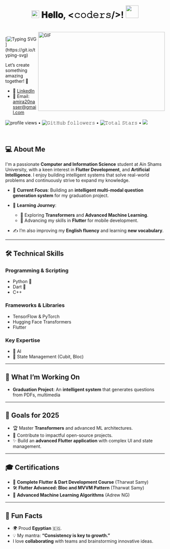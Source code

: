 <h1 align="center">
  <img src="https://github.com/JayantGoel001/JayantGoel001/blob/master/GIF/Earth.gif" width="24px"/>
  𝐇𝐞𝐥𝐥𝐨, &lt;𝚌𝚘𝚍𝚎𝚛𝚜/&gt;!
  <img src="https://github.com/JayantGoel001/JayantGoel001/blob/master/GIF/Hi.gif" width="40px" />
</h1>

<br/>
<img align="right" height="250" width="400" alt="GIF" src="https://media0.giphy.com/media/v1.Y2lkPTc5MGI3NjExZng5bGM4anh4MjNheW5peDhtdjB5c2dsZGxtajRra2E2ZzZqbGJqYSZlcD12MV9pbnRlcm5hbF9naWZfYnlfaWQmY3Q9Zw/xFkgeu7dhfgqqxJqmj/giphy.gif"/>


[![Typing SVG](https://readme-typing-svg.herokuapp.com?font=Architects+Daughter&color=7a375d&size=35&lines=Hey!+It's+Amira!;I'm+a+mobile+app+developer...)](https://git.io/typing-svg)

Let’s create something amazing together! 💫  

- 💼 [LinkedIn](https://www.linkedin.com/in/amira-nasser-sayed/)  
- 📧 Email: amira20nasser@gmail.com

<p align="left">
  <img alt = "profile views" src="https://komarev.com/ghpvc/?username=amira20nasser&style=flat&color=blue"/> •
  <img alt="𝙶𝚒𝚝𝙷𝚞𝚋 𝚏𝚘𝚕𝚕𝚘𝚠𝚎𝚛𝚜" src="https://img.shields.io/github/followers/amira20nasser?label=Followers&style=social"/> •
  <img src="https://img.shields.io/github/stars/amira20nasser?label=Stars" alt="𝚃𝚘𝚝𝚊𝚕 𝚂𝚝𝚊𝚛𝚜"/> •
  <a href="https://github.com/sponsors/amira20nasser"><img src="https://img.shields.io/static/v1?label=Sponsor&message=%E2%9D%A4&logo=GitHub&color=%23fe8e86"/></a>
</p>

<br/>

## 💻 **About Me**  
I'm a passionate **Computer and Information Science** student at Ain Shams University, with a keen interest in **Flutter Development**, and **Artificial Intelligence**. I enjoy building intelligent systems that solve real-world problems and continuously strive to expand my knowledge.  

- 🌟 **Current Focus**: Building an **intelligent multi-modal question generation system** for my graduation project.
  
- 🌱 **Learning Journey**:  
  - 🌟 Exploring **Transformers** and **Advanced Machine Learning**.  
  - 📱 Advancing my skills in **Flutter** for mobile development.  
- ✍️ I’m also improving my **English fluency** and learning **new vocabulary**.  

---

## 🛠️ **Technical Skills**  

### **Programming & Scripting**  
- Python 🐍  
- Dart 🎯  
- C++   

### **Frameworks & Libraries**  
- TensorFlow & PyTorch  
- Hugging Face Transformers  
- Flutter  

### **Key Expertise**
- 🧠 AI  
- 📱 State Management (Cubit, Bloc)  

---

## 🚀 **What I’m Working On**  
- **Graduation Project**: An **intelligent system** that generates questions from PDFs, multimedia
  
---

## 🌱 **Goals for 2025**  
- 🏆 Master **Transformers** and advanced ML architectures.  
- 🌟 Contribute to impactful open-source projects.  
- ✨ Build an **advanced Flutter application** with complex UI and state management.  

---

## 🎓 **Certifications**  
- 🎯 **Complete Flutter & Dart Development Course** (Tharwat Samy)  
- 🛠️ **Flutter Advanced: Bloc and MVVM Pattern** (Tharwat Samy)  
- 🤖 **Advanced Machine Learning Algorithms** (Adrew NG)
---

## 🎨 **Fun Facts**  
- 🌍 Proud **Egyptian** 🇪🇬.  
- 💡 My mantra: **“Consistency is key to growth.”**  
- I love **collaborating** with teams and brainstorming innovative ideas.  
